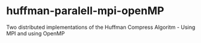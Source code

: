 # huffman-paralell-mpi-openMP
Two distributed implementations of the Huffman Compress Algoritm - Using MPI and using OpenMP
